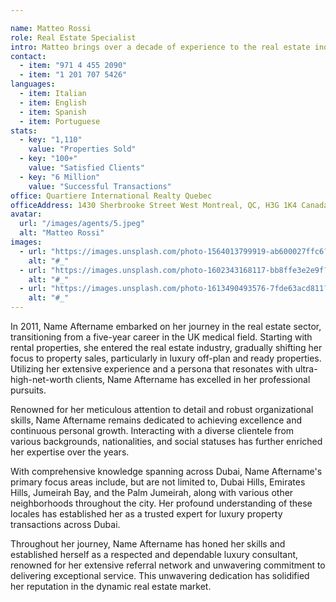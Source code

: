```yaml
---

name: Matteo Rossi
role: Real Estate Specialist
intro: Matteo brings over a decade of experience to the real estate industry, with a focus on luxury properties. Known for his personalized approach and commitment to client satisfaction, Matteo has built a solid reputation as a trusted advisor.
contact:
  - item: "971 4 455 2090"
  - item: "1 201 707 5426"
languages:
  - item: Italian
  - item: English
  - item: Spanish
  - item: Portuguese
stats:
  - key: "1,110"
    value: "Properties Sold"
  - key: "100+"
    value: "Satisfied Clients"
  - key: "6 Million"
    value: "Successful Transactions"
office: Quartiere International Realty Quebec
officeAddress: 1430 Sherbrooke Street West Montreal, QC, H3G 1K4 Canada
avatar:
  url: "/images/agents/5.jpeg"
  alt: "Matteo Rossi"
images:
  - url: "https://images.unsplash.com/photo-1564013799919-ab600027ffc6?q=80&w=2670&auto=format&fit=crop&ixlib=rb-4.0.3&ixid=M3wxMjA3fDB8MHxwaG90by1wYWdlfHx8fGVufDB8fHx8fA%3D%3D"
    alt: "#_"
  - url: "https://images.unsplash.com/photo-1602343168117-bb8ffe3e2e9f?q=80&w=2503&auto=format&fit=crop&ixlib=rb-4.0.3&ixid=M3wxMjA3fDB8MHxwaG90by1wYWdlfHx8fGVufDB8fHx8fA%3D%3D"
    alt: "#_"
  - url: "https://images.unsplash.com/photo-1613490493576-7fde63acd811?q=80&w=2671&auto=format&fit=crop&ixlib=rb-4.0.3&ixid=M3wxMjA3fDB8MHxwaG90by1wYWdlfHx8fGVufDB8fHx8fA%3D%3D"
    alt: "#_"
---
```


In 2011, Name Aftername embarked on her journey in the real estate sector, transitioning from a five-year career in the UK medical field. Starting with rental properties, she entered the real estate industry, gradually shifting her focus to property sales, particularly in luxury off-plan and ready properties. Utilizing her extensive experience and a persona that resonates with ultra-high-net-worth clients, Name Aftername has excelled in her professional pursuits.

Renowned for her meticulous attention to detail and robust organizational skills, Name Aftername remains dedicated to achieving excellence and continuous personal growth. Interacting with a diverse clientele from various backgrounds, nationalities, and social statuses has further enriched her expertise over the years.

With comprehensive knowledge spanning across Dubai, Name Aftername's primary focus areas include, but are not limited to, Dubai Hills, Emirates Hills, Jumeirah Bay, and the Palm Jumeirah, along with various other neighborhoods throughout the city. Her profound understanding of these locales has established her as a trusted expert for luxury property transactions across Dubai.

Throughout her journey, Name Aftername has honed her skills and established herself as a respected and dependable luxury consultant, renowned for her extensive referral network and unwavering commitment to delivering exceptional service. This unwavering dedication has solidified her reputation in the dynamic real estate market.